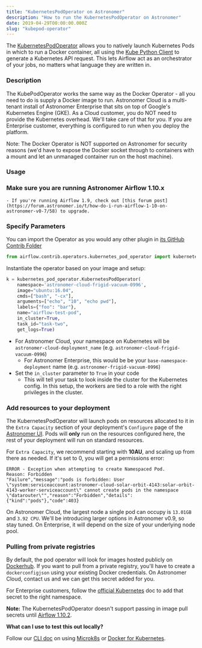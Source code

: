 ```yaml
---
title: "KubernetesPodOperator on Astronomer"
description: "How to run the KubernetesPodOperator on Astronomer"
date: 2019-04-29T00:00:00.000Z
slug: "kubepod-operator"
---
```


The [KubernetesPodOperator](https://github.com/apache/airflow/blob/v1-10-stable/airflow/contrib/operators/kubernetes_pod_operator.py) allows you to natively launch Kubernetes Pods in which to run a Docker container, all using the [Kube Python Client](https://github.com/kubernetes-client/python) to generate a Kubernetes API request. This lets Airflow act as an orchestrator of your jobs, no matters what language they are written in.

### Description

The KubePodOperator works the same way as the Docker Operator - all you need to do is supply a Docker image to run. Astronomer Cloud is a multi-tenant install of Astronomer Enterprise that sits on top of Google's Kubernetes Engine (GKE). As a Cloud customer, you do NOT need to provide the Kubernetes overhead. We'll take care of that for you. If you are Enterprise customer, everything is configured to run when you deploy the platform.

Note: The Docker Operator is NOT supported on Astronomer for security reasons (we'd have to expose the Docker socket through to containers with a mount and let an unmanaged container run on the host machine).

### Usage

### Make sure you are running Astronomer Airflow 1.10.x
    - If you're running Airflow 1.9, check out [this forum post](https://forum.astronomer.io/t/how-do-i-run-airflow-1-10-on-astronomer-v0-7/58) to upgrade.


### Specify Parameters
You can import the Operator as you would any other plugin in [its GitHub Contrib Folder](https://github.com/apache/airflow/blob/v1-10-stable/airflow/contrib/operators/kubernetes_pod_operator.py)

```python
from airflow.contrib.operators.kubernetes_pod_operator import kubernetes_pod_operator
```
Instantiate the operator based on your image and setup:

```python
k = kubernetes_pod_operator.KubernetesPodOperator(
    namespace='astronomer-cloud-frigid-vacuum-0996',
    image="ubuntu:16.04",
    cmds=["bash", "-cx"],
    arguments=["echo", "10", "echo pwd"],
    labels={"foo": "bar"},
    name="airflow-test-pod",
    in_cluster=True,
    task_id="task-two",
    get_logs=True)
```

- For Astronomer Cloud, your namespace on Kubernetes will be `astronomer-cloud-deployment_name` (e.g. `astronomer-cloud-frigid-vacuum-0996`)
    - For Astronomer Enterprise, this would be be your `base-namespace-deployment` name (e.g. `astronomer-frigid-vacuum-0996`)
- Set the `in_cluster` parameter to `True` in your code
    - This will tell your task to look inside the cluster for the Kubernetes config. In this setup, the workers are tied to a role with the right privileges in the cluster.

### Add resources to your deployment

The KubernetesPodOperator will launch pods on resources allocated to it in the `Extra Capacity` section of your deployment's `Configure` page of the [Astronomer UI](https://www.astronomer.io/docs/astronomer-ui/). Pods will **only** run on the resources configured here, the rest of your deployment will run on standard resources.

For `Extra Capacity`, we recommend starting with **10AU**, and scaling up from there as needed. If it's set to 0, you will get a permissions error:

```
ERROR - Exception when attempting to create Namespaced Pod.
Reason: Forbidden
"Failure","message":"pods is forbidden: User \"system:serviceaccount:astronomer-cloud-solar-orbit-4143:solar-orbit-4143-worker-serviceaccount\" cannot create pods in the namespace \"datarouter\"","reason":"Forbidden","details":{"kind":"pods"},"code":403}
```

On Astronomer Cloud, the largest node a single pod can occupy is `13.01GB` and `3.92 CPU`. We'll be introducing larger options in Astronomer v0.9, so stay tuned.
On Enterprise, it will depend on the size of your underlying node pool.

### Pulling from private registries
By default, the pod operator will look for images hosted publicly on [Dockerhub](https://hub.docker.com/). If you want to pull from a private registry, you'll have to create a `dockerconfigjson` using your existing Docker credentials.
On Astronomer Cloud, contact us and we can get this secret added for you.

For Enterprise customers, follow the [official Kubernetes](https://kubernetes.io/docs/tasks/configure-pod-container/pull-image-private-registry/#registry-secret-existing-credentials) doc to add that secret to the right namespace.

**Note:** The KubernetesPodOperator doesn't support passing in image pull secrets until [Airflow 1.10.2](https://github.com/apache/airflow/blob/master/CHANGELOG.txt#L526).


**What can I use to test this out locally?**

Follow our [CLI doc](https://github.com/astronomer/docs/blob/master/v0.8/cli-kubepodoperator.md) on using [Microk8s](https://microk8s.io/) or [Docker for Kubernetes](https://matthewpalmer.net/kubernetes-app-developer/articles/how-to-run-local-kubernetes-docker-for-mac.html).
